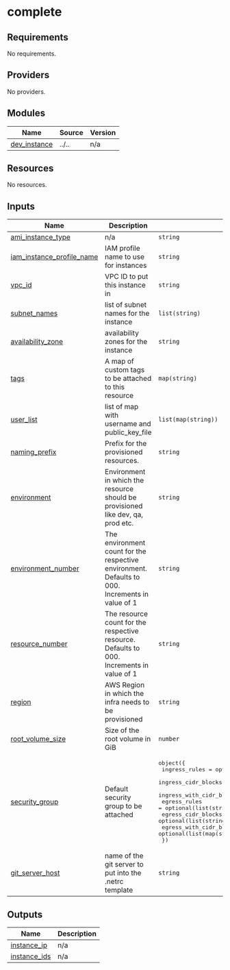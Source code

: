 # complete

<!-- BEGINNING OF PRE-COMMIT-TERRAFORM DOCS HOOK -->
## Requirements

No requirements.

## Providers

No providers.

## Modules

| Name | Source | Version |
|------|--------|---------|
| <a name="module_dev_instance"></a> [dev\_instance](#module\_dev\_instance) | ../.. | n/a |

## Resources

No resources.

## Inputs

| Name | Description | Type | Default | Required |
|------|-------------|------|---------|:--------:|
| <a name="input_ami_instance_type"></a> [ami\_instance\_type](#input\_ami\_instance\_type) | n/a | `string` | `"t3a.xlarge"` | no |
| <a name="input_iam_instance_profile_name"></a> [iam\_instance\_profile\_name](#input\_iam\_instance\_profile\_name) | IAM profile name to use for instances | `string` | `""` | no |
| <a name="input_vpc_id"></a> [vpc\_id](#input\_vpc\_id) | VPC ID to put this instance in | `string` | `""` | no |
| <a name="input_subnet_names"></a> [subnet\_names](#input\_subnet\_names) | list of subnet names for the instance | `list(string)` | `[]` | no |
| <a name="input_availability_zone"></a> [availability\_zone](#input\_availability\_zone) | availability zones for the instance | `string` | `"us-east-1a"` | no |
| <a name="input_tags"></a> [tags](#input\_tags) | A map of custom tags to be attached to this resource | `map(string)` | `{}` | no |
| <a name="input_user_list"></a> [user\_list](#input\_user\_list) | list of map with username and public\_key\_file | `list(map(string))` | `[]` | no |
| <a name="input_naming_prefix"></a> [naming\_prefix](#input\_naming\_prefix) | Prefix for the provisioned resources. | `string` | `"devsrvr"` | no |
| <a name="input_environment"></a> [environment](#input\_environment) | Environment in which the resource should be provisioned like dev, qa, prod etc. | `string` | `"dev"` | no |
| <a name="input_environment_number"></a> [environment\_number](#input\_environment\_number) | The environment count for the respective environment. Defaults to 000. Increments in value of 1 | `string` | `"000"` | no |
| <a name="input_resource_number"></a> [resource\_number](#input\_resource\_number) | The resource count for the respective resource. Defaults to 000. Increments in value of 1 | `string` | `"000"` | no |
| <a name="input_region"></a> [region](#input\_region) | AWS Region in which the infra needs to be provisioned | `string` | `"us-east-2"` | no |
| <a name="input_root_volume_size"></a> [root\_volume\_size](#input\_root\_volume\_size) | Size of the root volume in GiB | `number` | `20` | no |
| <a name="input_security_group"></a> [security\_group](#input\_security\_group) | Default security group to be attached | <pre>object({<br>    ingress_rules            = optional(list(string))<br>    ingress_cidr_blocks      = optional(list(string))<br>    ingress_with_cidr_blocks = optional(list(map(string)))<br>    egress_rules             = optional(list(string))<br>    egress_cidr_blocks       = optional(list(string))<br>    egress_with_cidr_blocks  = optional(list(map(string)))<br>  })</pre> | `null` | no |
| <a name="input_git_server_host"></a> [git\_server\_host](#input\_git\_server\_host) | name of the git server to put into the .netrc template | `string` | n/a | yes |

## Outputs

| Name | Description |
|------|-------------|
| <a name="output_instance_ip"></a> [instance\_ip](#output\_instance\_ip) | n/a |
| <a name="output_instance_ids"></a> [instance\_ids](#output\_instance\_ids) | n/a |
<!-- END OF PRE-COMMIT-TERRAFORM DOCS HOOK -->
